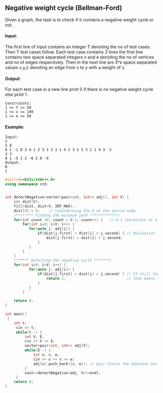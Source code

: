 ## Negative weight cycle (Bellman-Ford)

Given a graph, the task is to check if it contains a negative weight cycle or not.

#### Input:

The first line of input contains an integer T denoting the no of test cases. Then T test cases follow. Each test case contains 2 lines the first line contains two space separated integers v and e denoting the no of vertices and no of edges respectively. Then in the next line are 3\*e space separated values x,y,z denoting an edge from x to y with a weight of z.

#### Output:

For each test case in a new line print 0 if there is no negative weight cycle else print 1.

```
Constraints:
1 <= T <= 50
1 <= v <= 100
1 <= e <= 50
```

#### Example:

```
Input:
2
5 8
0 1 -1 0 2 4 1 2 3 1 3 2 1 4 2 3 2 5 3 1 1 4 3 -3
3 3
0 1 -5 1 2 -6 2 0 -9
Output:
0
1
```

```c++
#include<bits/stdc++.h>
using namespace std;


int detectNegative(vector<pair<int, int>> adj[], int V) {
    int dist[V];
    fill(dist, dist+V, INT_MAX);
    dist[0] = 0;    // Considereing the 0 as the source node
    /******** Finding the minimum path *************/
    for(int count =0; count < V-1; count++) {   // V-1 iterations of all the vertices are enough to find min path
        for(int i=0; i<V; i++) {
           for(auto j: adj[i]) {
               if(dist[j.first] > dist[i] + j.second) { // Relaxation
                   dist[j.first] = dist[i] + j.second;
               }
           }
        }
    }
    /****** Detecting the negative cycle *******/
    for(int i=0; i<V; i++) {
           for(auto j: adj[i]) {
               if(dist[j.first] > dist[i] + j.second) { // If still there is further optimization possible
                   return 1;                            // that means there is negative cycle in the graph
               }
           }
        }

    return 0;
}

int main()
 {
	int t;
	 cin >> t;
	 while(t--) {
	     int V, E;
	     cin >> V >> E;
	     vector<pair<int, int>> adj[V];
	     while(E--) {
	         int u, v, w;
	         cin >> u >> v >> w;
	         adj[u].push_back({v, w}); // pair stores the adjacent vertice and weight
	     }
	     cout<<detectNegative(adj, V)<<endl;
	 }
	return 0;
}
```
